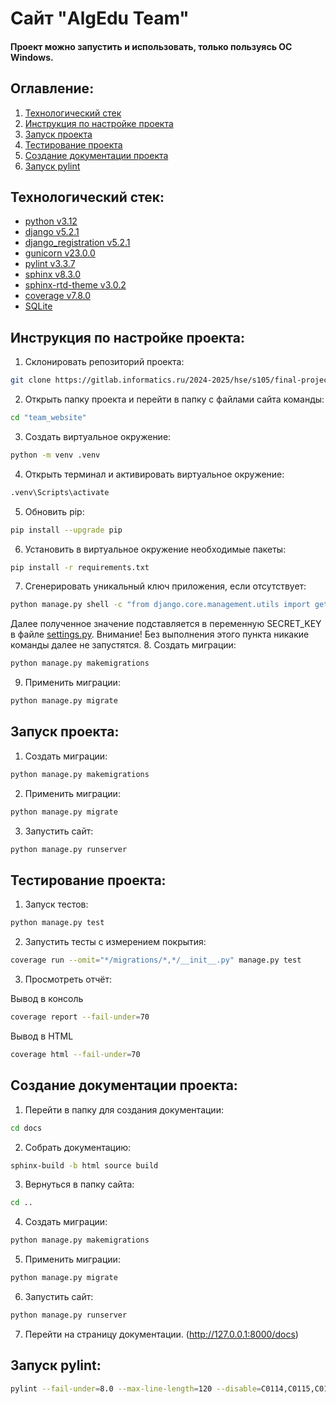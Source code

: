 # Сайт "AlgEdu Team"
#### Проект можно запустить и использовать, только пользуясь ОС Windows.

## Оглавление:
1. [Технологический стек](#технологический-стек)
2. [Инструкция по настройке проекта](#инструкция-по-настройке-проекта)
3. [Запуск проекта](#запуск-проекта)
4. [Тестирование проекта](#тестирование-проекта)
5. [Создание документации проекта](#создание-документации-проекта)
6. [Запуск pylint](#запуск-pylint)

## Технологический стек:
- [python v3.12](https://www.python.org/downloads/release/python-3120/)
- [django v5.2.1](https://www.djangoproject.com/)
- [django_registration v5.2.1](https://django-registration.readthedocs.io/en/stable/index.html)
- [gunicorn v23.0.0](https://github.com/benoitc/gunicorn)
- [pylint v3.3.7](https://www.pylint.org/)
- [sphinx v8.3.0](https://www.sphinx-doc.org/en/master/index.html)
- [sphinx-rtd-theme v3.0.2](https://pypi.org/project/sphinx-rtd-theme/)
- [coverage v7.8.0](https://coverage.readthedocs.io/en/7.8.0/)
- [SQLite](https://sqlite.org/index.html)

## Инструкция по настройке проекта:
1. Склонировать репозиторий проекта:
 ``` bash
 git clone https://gitlab.informatics.ru/2024-2025/hse/s105/final-project.git AlgEdu
 ```
2. Открыть папку проекта и перейти в папку с файлами сайта команды:
```bash
cd "team_website"
```
3. Создать виртуальное окружение:
```bash
python -m venv .venv
```
4. Открыть терминал и активировать виртуальное окружение:
```bash
.venv\Scripts\activate
```
5. Обновить pip:
```bash
pip install --upgrade pip
```
6. Установить в виртуальное окружение необходимые пакеты: 
```bash
pip install -r requirements.txt
```
7. Сгенерировать уникальный ключ приложения, если отсутствует:
```bash
python manage.py shell -c "from django.core.management.utils import get_random_secret_key; print(get_random_secret_key())"
```
Далее полученное значение подставляется в переменную SECRET_KEY в файле [settings.py](AlgEdu_Team/settings.py).
Внимание! Без выполнения этого пункта никакие команды далее не запустятся.
8. Создать миграции:
```bash
python manage.py makemigrations
```
9. Применить миграции: 
```bash
python manage.py migrate
```

## Запуск проекта:
1. Создать миграции:
```bash
python manage.py makemigrations
```
2. Применить миграции:
```bash
python manage.py migrate
```
3. Запустить сайт:
```bash
python manage.py runserver
```

## Тестирование проекта:
1. Запуск тестов:
```bash
python manage.py test
```
2. Запустить тесты с измерением покрытия:
```bash
coverage run --omit="*/migrations/*,*/__init__.py" manage.py test
```
3. Просмотреть отчёт:  

Вывод в консоль
```bash
coverage report --fail-under=70
``` 
Вывод в HTML
```bash
coverage html --fail-under=70
```

## Создание документации проекта:
1. Перейти в папку для создания документации:
```bash
cd docs
```
2. Собрать документацию:
```bash
sphinx-build -b html source build
```
3. Вернуться в папку сайта:
```bash
cd ..
```
4. Создать миграции:
```bash
python manage.py makemigrations
```
5. Применить миграции:
```bash
python manage.py migrate
```
6. Запустить сайт:
```bash
python manage.py runserver
```
7. Перейти на страницу документации. (http://127.0.0.1:8000/docs)

## Запуск pylint:
```bash
pylint --fail-under=8.0 --max-line-length=120 --disable=C0114,C0115,C0116,E1101 --ignore-paths=".*\migrations,.*\static,.venv\" .
```
